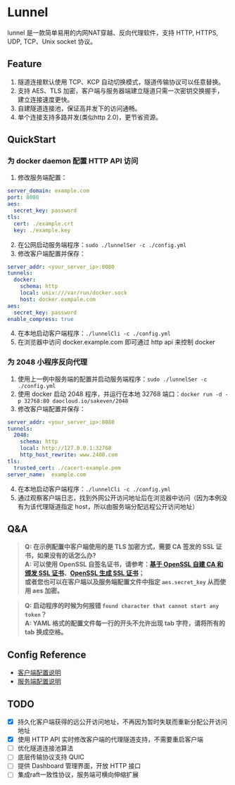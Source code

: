 # Lunnel
lunnel 是一款简单易用的内网NAT穿越、反向代理软件，支持 HTTP, HTTPS, UDP, TCP、Unix socket 协议。

## Feature

1. 隧道连接默认使用 TCP、KCP 自动切换模式，隧道传输协议可以任意替换。
2. 支持 AES、TLS 加密，客户端与服务器端建立隧道只需一次密钥交换握手，建立连接速度更快。
3. 自建隧道连接池，保证高并发下的访问通畅。
4. 单个连接支持多路并发(类似http 2.0)，更节省资源。

## QuickStart

### 为 docker daemon 配置 HTTP API 访问

1. 修改服务端配置：

```yaml
server_domain: example.com
port: 8080
aes:
  secret_key: password
tls:
  cert: ./example.crt
  key: ./example.key
```

2. 在公网启动服务端程序：`sudo ./lunnelSer -c ./config.yml`
3. 修改客户端配置并保存：

```yaml
server_addr: <your_server_ip>:8080
tunnels:
  docker:
    schema: http
    local: unix:///var/run/docker.sock
    host: docker.exmpale.com
aes:
  secret_key: password
enable_compress: true
```

4. 在本地启动客户端程序：`./lunnelCli -c ./config.yml`
5. 在浏览器中访问 docker.example.com 即可通过 http api 来控制 docker

### 为 2048 小程序反向代理

1. 使用上一例中服务端的配置并启动服务端程序：`sudo ./lunnelSer -c ./config.yml`
2. 使用 docker 启动 2048 程序，并运行在本地 32768 端口：`docker run -d -p 32768:80 daocloud.io/sakeven/2048`
3. 修改客户端配置并保存：

```yaml
server_addr: <your_server_ip>:8080
tunnels:
  2048:
    schema: http
    local: http://127.0.0.1:32768
    http_host_rewrite: www.2408.com
tls:
  trusted_cert: ./cacert-example.pem
server_name:  example.com
```

4. 在本地启动客户端程序：`./lunnelCli -c ./config.yml`
5. 通过观察客户端日志，找到外网公开访问地址后在浏览器中访问（因为本例没有为该代理隧道指定 host，所以由服务端分配远程公开访问地址）

## Q&A

> **Q: 在示例配置中客户端使用的是 TLS 加密方式，需要 CA 签发的 SSL 证书，如果没有的话怎么办?**
> <br>**A: 可以使用 OpenSSL 自签名证书，请参考：[基于 OpenSSL 自建 CA 和颁发 SSL 证书](http://seanlook.com/2015/01/18/openssl-self-sign-ca/)、[OpenSSL 生成 SSL 证书](http://blog.sina.com.cn/s/blog_4fd50c390101891c.html)；<br>或者您也可以在客户端以及服务端配置文件中指定 `aes.secret_key` 从而使用 aes 加密。**

> **Q: 启动程序的时候为何报错 `found character that cannot start any token`？**
> <br>**A: YAML 格式的配置文件每一行的开头不允许出现 tab 字符，请将所有的 tab 换成空格。**

## Config Reference

- [客户端配置说明](https://github.com/longXboy/lunnel/blob/master/cmd/lunnelCli/config-full-example.yml)
- [服务端配置说明](https://github.com/longXboy/lunnel/blob/master/cmd/lunnelSer/config-full-example.yml)

## TODO

- [x] 持久化客户端获得的远公开访问地址，不再因为暂时失联而重新分配公开访问地址
- [x] 使用 HTTP API 实时修改客户端的代理隧道支持，不需要重启客户端
- [ ] 优化隧道连接池算法
- [ ] 底层传输协议支持 QUIC
- [ ] 提供 Dashboard 管理界面，开放 HTTP 接口
- [ ] 集成raft一致性协议，服务端可横向伸缩扩展
